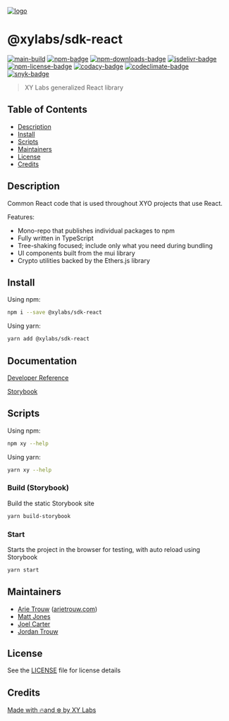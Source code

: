 [![logo][]](https://xylabs.com)

# @xylabs/sdk-react

[![main-build][]][main-build-link]
[![npm-badge][]][npm-link]
[![npm-downloads-badge][]][npm-link]
[![jsdelivr-badge][]][jsdelivr-link]
[![npm-license-badge][]](LICENSE)
[![codacy-badge][]][codacy-link]
[![codeclimate-badge][]][codeclimate-link]
[![snyk-badge][]][snyk-link]

> XY Labs generalized React library 

## Table of Contents

-   [Description](#description)
-   [Install](#install)
-   [Scripts](#scripts)
-   [Maintainers](#maintainers)
-   [License](#license)
-   [Credits](#credits)

## Description

Common React code that is used throughout XYO projects that use React.

Features:

-   Mono-repo that publishes individual packages to npm
-   Fully written in TypeScript
-   Tree-shaking focused; include only what you need during bundling
-   UI components built from the mui library
-   Crypto utilities backed by the Ethers.js library

## Install

Using npm:

```sh
npm i --save @xylabs/sdk-react
```

Using yarn:

```sh
yarn add @xylabs/sdk-react
```

## Documentation
[Developer Reference](https://xylabs.github.io/sdk-react)

[Storybook](https://xylabs.github.io/sdk-react/storybook)

## Scripts

Using npm:

```sh
npm xy --help
```

Using yarn:

```sh
yarn xy --help
```

### Build (Storybook)

Build the static Storybook site

```sh
yarn build-storybook
```

### Start

Starts the project in the browser for testing, with auto reload using Storybook

```sh
yarn start
```

## Maintainers

-   [Arie Trouw](https://github.com/arietrouw) ([arietrouw.com](https://arietrouw.com))
-   [Matt Jones](https://github.com/jonesmac)
-   [Joel Carter](https://github.com/JoelBCarter)
-   [Jordan Trouw](https://github.com/jordantrouw)

## License

See the [LICENSE](LICENSE) file for license details

## Credits

[Made with 🔥and ❄️ by XY Labs](https://xylabs.com)

[logo]: https://cdn.xy.company/img/brand/XYPersistentCompany_Logo_Icon_Colored.svg

[main-build]: https://github.com/xylabs/sdk-react/actions/workflows/build.yml/badge.svg
[main-build-link]: https://github.com/xylabs/sdk-react/actions/workflows/build.yml

[npm-badge]: https://img.shields.io/npm/v/@xylabs/sdk-react.svg
[npm-link]: https://www.npmjs.com/package/@xylabs/sdk-react

[codacy-badge]: https://app.codacy.com/project/badge/Grade/c2a69d4530ed4b7da6ddb070169dd339
[codacy-link]: https://www.codacy.com/gh/xylabs/sdk-react/dashboard?utm_source=github.com&utm_medium=referral&utm_content=xylabs/sdk-react&utm_campaign=Badge_Grade

[codeclimate-badge]: https://api.codeclimate.com/v1/badges/c461e0bc2b00c0b01ac0/maintainability
[codeclimate-link]: https://codeclimate.com/github/xylabs/sdk-react/maintainability

[snyk-badge]: https://snyk.io/test/github/xylabs/sdk-react/badge.svg?targetFile=package.json
[snyk-link]: https://snyk.io/test/github/xylabs/sdk-react?targetFile=package.json

[npm-downloads-badge]: https://img.shields.io/npm/dw/@xylabs/react-shared
[npm-license-badge]: https://img.shields.io/npm/l/@xylabs/react-shared

[jsdelivr-badge]: https://data.jsdelivr.com/v1/package/npm/@xylabs/react-shared/badge
[jsdelivr-link]: https://www.jsdelivr.com/package/npm/@xylabs/react-shared